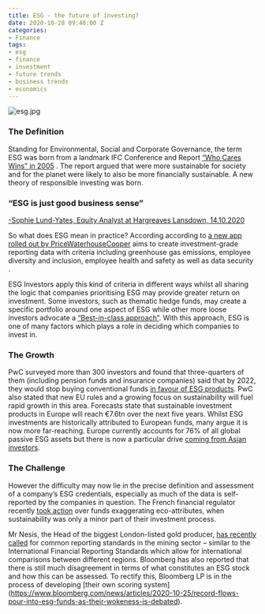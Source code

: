 ```yaml
---
title: ESG - the future of investing?
date: 2020-10-28 09:48:00 Z
categories:
- Finance
tags:
- esg
- finance
- investment
- future trends
- business trends
- economics
---
```


![esg.jpg](/uploads/esg.jpg)

### The Definition
Standing for Environmental, Social and Corporate Governance, the term ESG was born from a landmark IFC Conference and Report [“Who Cares Wins” in 2005](https://www.forbes.com/sites/georgkell/2018/07/11/the-remarkable-rise-of-esg/#1a626f9e1695) . The report argued that were more sustainable for society and for the planet were likely to also be more financially sustainable. A new theory of responsible investing was born.

### “ESG is just good business sense”
[-Sophie Lund-Yates, Equity Analyst at Hargreaves Lansdown, 14.10.2020](https://www.hl.co.uk/news/articles/why-were-all-esg-investors-now) 

So what does ESG mean in practice? According according to [a new app rolled out by PriceWaterhouseCooper](https://www.cfodive.com/news/pwc-releases-esg-reporting-app/587661/) aims to create investment-grade reporting data with criteria including greenhouse gas emissions, employee diversity and inclusion, employee health and safety as well as data security . 

ESG Investors apply this kind of criteria in different ways whilst all sharing the logic that companies prioritising ESG may provide greater return on investment. Some investors, such as thematic hedge funds, may create a specific portfolio around one aspect of ESG while other more loose investors advocate a [“Best-in-class approach”](https://www.hl.co.uk/news/articles/why-were-all-esg-investors-now). With this approach, ESG is one of many factors which plays a role in deciding which companies to invest in.

### The Growth
PwC surveyed more than 300 investors and found that three-quarters of them (including pension funds and insurance companies) said that by 2022, they would stop buying conventional funds [in favour of ESG products](https://www.ft.com/content/5cd6e923-81e0-4557-8cff-a02fb5e01d42). PwC also stated that new EU rules and a growing focus on sustainability will fuel rapid growth in this area.
Forecasts state that sustainable investment products in Europe will reach €7.6tn over the next five years. Whilst ESG investments are historically attributed to European funds, many argue it is now more far-reaching. Europe currently accounts for 76% of all global passive ESG assets but there is now a particular drive [coming from Asian investors](https://www.ft.com/content/8aaffb5d-40d8-4760-b0b8-7c7742b0249f).

### The Challenge
However the difficulty may now lie in the precise definition and assessment of a company’s ESG credentials, especially as much of the data is self-reported by the companies in question. The French financial regulator recently [took action](https://www.ft.com/content/5cd6e923-81e0-4557-8cff-a02fb5e01d42) over funds exaggerating eco-attributes, when sustainability was only a minor part of their investment process.

Mr Nesis, the Head of the biggest London-listed gold producer, [has recently called](https://www.ft.com/content/e5518f78-0371-4946-b4a6-17addf7143ae) for common reporting standards in the mining sector – similar to the International Financial Reporting Standards which allow for international comparisons between different regions. Bloomberg has also reported that there is still much disagreement in terms of what constitutes an ESG stock and how this can be assessed. To rectify this, Bloomberg LP is in the process of developing [their own scoring system] (https://www.bloomberg.com/news/articles/2020-10-25/record-flows-pour-into-esg-funds-as-their-wokeness-is-debated).






